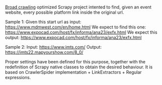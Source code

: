 [Broad crawling](https://docs.scrapy.org/en/latest/topics/broad-crawls.html) optimized Scrapy project intented to find, given an event website, every possible platform link inside the original url.

Sample 1:
Given this start url as input: https://www.mdmwest.com/en/home.html
We expect to find this one: https://www.expocad.com/host/fx/informa/ana23/exfx.html
We expect this output: https://www.expocad.com/host/fx/informa/ana23/exfx.html

Sample 2:
Input: https://www.imts.com/
Output: https://imts22.mapyourshow.com/8_0/

Proper settings have been defined for this purpose, together with the redefinition of Scrapy native classes to obtain the desired behaviour.
It is based on CrawlerSpider implementation + LinkExtractors + Regular expressions.